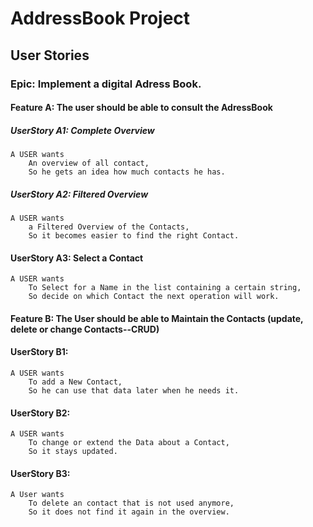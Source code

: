 # AddressBook Project

## User Stories

### Epic: Implement a digital Adress Book.

#### Feature A: The user should be able to consult the AdressBook
##### UserStory A1: Complete Overview
    A USER wants    
        An overview of all contact,      
        So he gets an idea how much contacts he has.    

##### UserStory A2: Filtered Overview
    A USER wants     
        a Filtered Overview of the Contacts,    
        So it becomes easier to find the right Contact. 

#### UserStory A3: Select a Contact
    A USER wants        
        To Select for a Name in the list containing a certain string,
        So decide on which Contact the next operation will work.    
						
#### Feature B: The User should be able to Maintain the Contacts (update, delete or change Contacts--CRUD)
#### UserStory B1:
    A USER wants        
        To add a New Contact,      
        So he can use that data later when he needs it.     

#### UserStory B2:
    A USER wants        
        To change or extend the Data about a Contact,       
        So it stays updated.        

#### UserStory B3:
    A User wants        
        To delete an contact that is not used anymore,      
        So it does not find it again in the overview. 
  